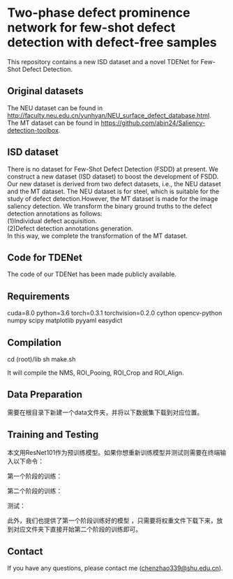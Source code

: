 # Two-phase defect prominence network for few-shot defect detection with defect-free samples
This repository contains a new ISD dataset and a novel TDENet for Few-Shot Defect Detection.

Original datasets
------
The NEU dataset can be found in http://faculty.neu.edu.cn/yunhyan/NEU_surface_defect_database.html. <br>
The MT dataset can be found in  https://github.com/abin24/Saliency-detection-toolbox. <br>

ISD dataset
------
There is no dataset for Few-Shot Defect Detection (FSDD) at present. We construct a new dataset (ISD dataset) to boost the development of FSDD. Our new dataset is derived from two defect datasets, i.e., the NEU dataset and the MT dataset. The NEU dataset is for steel, which is suitable for the study of defect detection.However, the MT dataset is made for the image saliency detection. We transform the binary ground truths to the defect detection annotations as follows:<br>
(1)Individual defect acquisition.<br>
(2)Defect detection annotations generation. <br>
In this way, we complete the transformation of the MT dataset.

Code for TDENet
------
The code of our TDENet has been made publicly available.

Requirements
------
cuda=8.0
python=3.6
torch=0.3.1
torchvision=0.2.0
cython
opencv-python
numpy
scipy
matplotlib
pyyaml
easydict

Compilation
------
cd (root)/lib
sh make.sh

It will compile the NMS, ROI_Pooing, ROI_Crop and ROI_Align.

Data Preparation
------
需要在根目录下新建一个data文件夹，并将以下数据集下载到对应位置。

Training and Testing
------
本文用ResNet101作为预训练模型。如果你想重新训练模型并测试则需要在终端输入以下命令：

第一个阶段的训练：


第二个阶段的训练：


测试：


此外，我们也提供了第一个阶段训练好的模型 ，只需要将权重文件下载下来，放到对应文件夹下直接开始第二个阶段的训练即可。

Contact
-------
If you have any questions, please contact me (chenzhao339@shu.edu.cn).
